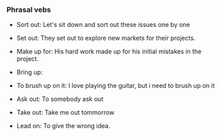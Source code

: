 ### Phrasal vebs

- Sort out: 
       Let's sit down and sort out these issues one by one

- Set out:
	They set out to explore new markets for their projects.

- Make up for:
	His hard work made up for his initial mistakes in the project.

- Bring up:


- To brush up on it:
	I love playing the guitar, but i need to brush up on it

- Ask out: To somebody ask out

- Take out: Take me out tommorrow

- Lead on: To give the wrong idea.

 

